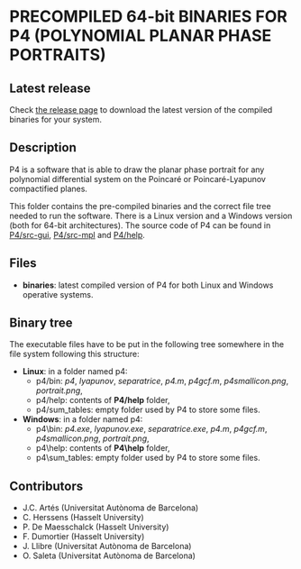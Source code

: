 # PRECOMPILED 64-bit BINARIES FOR P4 (POLYNOMIAL PLANAR PHASE PORTRAITS)

## Latest release
Check <a href="https://github.com/oscarsaleta/P4-binaries/releases">the release page</a> to download the latest version of the compiled binaries for your system.

## Description

P4 is a software that is able to draw the planar phase portrait for any polynomial differential system on the Poincaré or Poincaré-Lyapunov compactified planes.

This folder contains the pre-compiled binaries and the correct file tree needed to run the software. There is a Linux version and a Windows version (both for 64-bit architectures). The source code of P4 can be found in <a href="https://github.com/oscarsaleta/P4-src-gui">P4/src-gui</a>, <a href="https://github.com/oscarsaleta/P4-src-mpl">P4/src-mpl</a> and <a href="https://github.com/oscarsaleta/P4-help">P4/help</a>.

## Files

* **binaries**: latest compiled version of P4 for both Linux and Windows operative systems.

## Binary tree

The executable files have to be put in the following tree somewhere in the file system following this structure:

* **Linux**: in a folder named p4:
    * p4/bin: *p4*, *lyapunov*, *separatrice*, *p4.m*, *p4gcf.m*, *p4smallicon.png*, *portrait.png*,
    * p4/help: contents of **P4/help** folder,
    * p4/sum_tables: empty folder used by P4 to store some files.
* **Windows**: in a folder named p4:
    * p4\bin: *p4.exe*, *lyapunov.exe*, *separatrice.exe*, *p4.m*, *p4gcf.m*, *p4smallicon.png*, *portrait.png*,
    * p4\help: contents of **P4\help** folder,
    * p4\sum_tables: empty folder used by P4 to store some files.

## Contributors

- J.C. Artés (Universitat Autònoma de Barcelona)
- C. Herssens (Hasselt University)
- P. De Maesschalck (Hasselt University)
- F. Dumortier (Hasselt University)
- J. Llibre (Universitat Autònoma de Barcelona)
- O. Saleta (Universitat Autònoma de Barcelona)